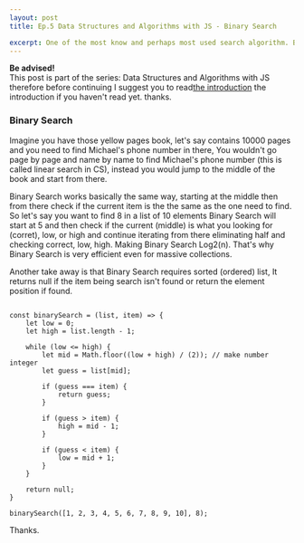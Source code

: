 ```yaml
---
layout: post
title: Ep.5 Data Structures and Algorithms with JS - Binary Search

excerpt: One of the most know and perhaps most used search algorithm. Binary Search.
---
```


<div class="intro-series">
    <strong>Be advised!</strong> <br> 
    This post is part of the series: Data Structures and Algorithms with JS therefore before continuing I suggest you to read<a href="/blog/javascript-data-structure-algorithms-series-ep1/" title="Data Structures and Algorithms Ep.1">the introduction</a> the introduction if you haven't read yet. thanks.
</div>


### Binary Search

Imagine you have those yellow pages book, let's say contains 10000 pages and you need to find Michael's phone number in there, 
You wouldn't go page by page and name by name to find Michael's phone number (this is called linear search in CS), instead you would jump to the middle of the book and start from there.

Binary Search works basically the same way, starting at the middle then from there check if the current item is the the same as the one need to find. <br>
So let's say you want to find 8 in a list of 10 elements Binary Search will start at 5 and then check if the current (middle) is what you looking for (corret), low, or high and continue iterating from there eliminating half and checking correct, low, high. 
Making Binary Search Log2(n). That's why Binary Search is very efficient even for massive collections. 

Another take away is that Binary Search requires sorted (ordered) list, It returns null if the item being search isn't found or return the element position if found.

<pre><code data-language="javascript">
const binarySearch = (list, item) => {
    let low = 0;
    let high = list.length - 1;

    while (low <= high) {
        let mid = Math.floor((low + high) / (2)); // make number integer
        let guess = list[mid];

        if (guess === item) {
            return guess;
        }

        if (guess > item) {
            high = mid - 1;
        }

        if (guess < item) {
            low = mid + 1;
        }
    }

    return null;
}

binarySearch([1, 2, 3, 4, 5, 6, 7, 8, 9, 10], 8);
</code></pre>

Thanks.